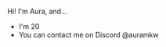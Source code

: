 Hi! I'm Aura, and...
- I'm 20
- You can contact me on Discord @auramkw


<!---
auramkw/auramkw is a ✨ special ✨ repository because its `README.md` (this file) appears on your GitHub profile.
You can click the Preview link to take a look at your changes.
--->
